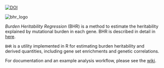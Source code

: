 [![DOI](https://zenodo.org/badge/511173381.svg)](https://zenodo.org/badge/latestdoi/511173381)

![bhr_logo](https://github.com/ajaynadig/bhr/blob/master/BHR_logo.jpg?raw=true)

*Burden Heritability Regression* (BHR) is a method to estimate the heritability explained by mutational burden in each gene. BHR is described in detail in [here](https://www.medrxiv.org/content/10.1101/2022.07.06.22277335v1). 

`BHR` is a utility implemented in R for estimating burden heritability and derived quantities, including gene set enrichments and genetic correlations.

For documentation and an example analysis workflow, please see the [wiki](https://github.com/ajaynadig/bhr/wiki).
